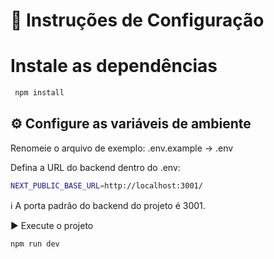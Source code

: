 # 🚀 Instruções de Configuração

# Instale as dependências

```bash
 npm install
```

## ⚙️ Configure as variáveis de ambiente

Renomeie o arquivo de exemplo:
.env.example → .env

Defina a URL do backend dentro do .env:

```bash
NEXT_PUBLIC_BASE_URL=http://localhost:3001/
```

ℹ️ A porta padrão do backend do projeto é 3001.

▶️ Execute o projeto

```bash
npm run dev
```
